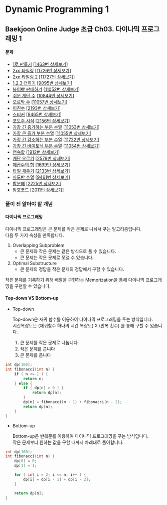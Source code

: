 Dynamic Programming 1
=====================

Baekjoon Online Judge 초급 Ch03. 다이나믹 프로그래밍 1
------------------------------------------------

#### 문제

* [1로 만들기](./1로_만들기) [[1463번 상세보기](https://www.acmicpc.net/problem/1463)]
* [2xn 타일링](./2xn_타일링) [[11726번 상세보기](https://www.acmicpc.net/problem/11726)]
* [2xn 타일링 2](./2xn_타일링_2) [[11727번 상세보기](https://www.acmicpc.net/problem/11727)]
* [1,2,3 더하기](./1,2,3_더하기) [[9095번 상세보기](https://www.acmicpc.net/problem/9095)]
* [붕어빵 판매하기](./붕어빵_판매하기) [[11052번 상세보기](https://www.acmicpc.net/problem/11052)]
* [쉬운 계단 수](./쉬운_계단_수) [[10844번 상세보기](https://www.acmicpc.net/problem/10844)]
* [오르막 수](./오르막_수) [[11057번 상세보기](https://www.acmicpc.net/problem/11057)]
* [이친수](./이친수) [[2193번 상세보기](https://www.acmicpc.net/problem/2193)]
* [스티커](./스티커) [[9465번 상세보기](https://www.acmicpc.net/problem/9465)]
* [포도주 시식](./포도주_시식) [[2156번 상세보기](https://www.acmicpc.net/problem/2156)]
* [가장 긴 증가하는 부분 수열](./가장_긴_증가하는_부분_수열) [[11053번 상세보기](https://www.acmicpc.net/problem/11053)]
* [가장 큰 증가 부분 수열](./가장_큰_증가_부분_수열) [[11055번 상세보기](https://www.acmicpc.net/problem/11055)]
* [가장 긴 감소하는 부분 수열](./가장_긴_감소하는_부분_수열) [[11722번 상세보기](https://www.acmicpc.net/problem/11722)]
* [가장 긴 바이토닉 부분 수열](./가장_긴_바이토닉_부분_수열) [[11054번 상세보기](https://www.acmicpc.net/problem/11054)]
* [연속합](./연속합) [[1912번 상세보기](https://www.acmicpc.net/problem/1912)]
* [계단 오르기](./계단_오르기) [[2579번 상세보기](https://www.acmicpc.net/problem/2579)]
* [제곱수의 합](./제곱수의_합) [[1699번 상세보기](https://www.acmicpc.net/problem/1699)]
* [타일 채우기](./타일_채우기) [[2133번 상세보기](https://www.acmicpc.net/problem/2133)]
* [파도반 수열](./파도반_수열) [[9461번 상세보기](https://www.acmicpc.net/problem/9461)]
* [합분해](./합분해) [[2225번 상세보기](https://www.acmicpc.net/problem/2225)]
* 암호코드 [[2011번 상세보기](https://www.acmicpc.net/problem/2011)]

### 풀이 전 알아야 할 개념

#### 다이나믹 프로그래밍

다이나믹 프로그래밍은 큰 문제를 작은 문제로 나눠서 푸는 알고리즘입니다.  
다음 두 가지 속성을 만족합니다.  

1. Overlapping Subproblem
    * 큰 문제와 작은 문제는 같은 방식으로 풀 수 있습니다.
    * 큰 문제는 작은 문제로 쪼갤 수 있습니다.
2. Optimal Substructure
    * 큰 문제의 정답을 작은 문제의 정답에서 구할 수 있습니다.

작은 문제를 기록하기 위해 배열을 구현하는 Memorization을 통해 다이나믹 프로그래밍을 구현할 수 있습니다.  

#### Top-down VS Bottom-up

* Top-down

    Top-down은 재귀 함수를 이용하여 다이나믹 프로그래밍을 푸는 방식입니다.  
    시간복잡도는 (재귀함수 하나의 시간 복잡도) X (반복 횟수) 를 통해 구할 수 있습니다.  

    1. 큰 문제를 작은 문제로 나눕니다
    2. 작은 문제를 풉니다
    3. 큰 문제를 풉니다

~~~ cpp
int dp[100];
int fibonacci(int n) {
    if ( n <= 1 ) {
        return n;
    } else {
        if ( dp[n] > 0 ) {
            return dp[n];
        }
        dp[n] = fibonacci(n - 1) + fibonacci(n - 2);
        return dp[n];
    }
}
~~~

* Bottom-up

    Bottom-up은 반복문를 이용하여 다이나믹 프로그래밍을 푸는 방식입니다.  
    작은 문제부터 원하는 값을 구할 때까지 차례대로 풀이합니다.  

~~~ cpp
int dp[100];
int fibonacci(int n) {
    dp[0] = 0;
    dp[1] = 1;

    for ( int i = 2; i <= n; i++ ) {
        dp[i] = dp[i - 1] + dp[i - 2];
    }

    return dp[n];
}
~~~